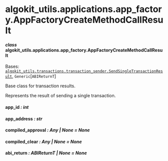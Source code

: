 # algokit_utils.applications.app_factory.AppFactoryCreateMethodCallResult

#### *class* algokit_utils.applications.app_factory.AppFactoryCreateMethodCallResult

Bases: [`algokit_utils.transactions.transaction_sender.SendSingleTransactionResult`](../../transactions/transaction_sender/SendSingleTransactionResult.md#algokit_utils.transactions.transaction_sender.SendSingleTransactionResult), `Generic`[`ABIReturnT`]

Base class for transaction results.

Represents the result of sending a single transaction.

#### app_id *: int*

#### app_address *: str*

#### compiled_approval *: Any | None* *= None*

#### compiled_clear *: Any | None* *= None*

#### abi_return *: ABIReturnT | None* *= None*
